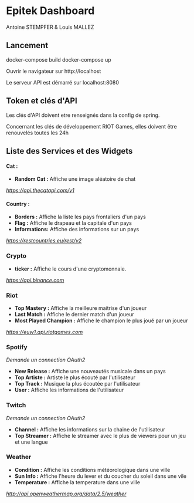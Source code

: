 ﻿# Epitek Dashboard
Antoine STEMPFER & Louis MALLEZ

## Lancement

docker-compose build
docker-compose up

Ouvrir le navigateur sur http://localhost

Le serveur API est démarré sur localhost:8080


## Token et clés d'API

Les clés d'API doivent etre renseignés dans la config de spring.

Concernant les clés de développement RIOT Games, elles doivent être renouvelés toutes les 24h 



## Liste des Services et des Widgets

#### Cat :

 - **Random Cat :** Affiche une image aléatoire de chat
 
*https://api.thecatapi.com/v1*

#### Country :

 - **Borders :** Affiche la liste les pays frontaliers d'un pays
 - **Flag :** Affiche le drapeau et la capitale d'un pays
 - **Informations:** Affiche des informations sur un pays
 
*https://restcountries.eu/rest/v2*


### Crypto

 - **ticker :** Affiche le cours d'une cryptomonnaie.
 
*https://api.binance.com*

### Riot

 - **Top Mastery :** Affiche la meilleure maitrise d'un joueur
 - **Last Match :** Affiche le dernier match d'un joueur
 - **Most Played Champion :** Affiche le champion le plus joué par un joueur

*https://euw1.api.riotgames.com*

### Spotify

*Demande un connection OAuth2*

 - **New Release :** Affiche une nouveautés musicale dans un pays
 - **Top Artiste :** Artiste le plus écouté par l'utilisateur
 - **Top Track :** Musique la plus écoutée par l'utilisateur
 - **User :** Affiche les informations de l'utilisateur

### Twitch

*Demande un connection OAuth2*

 - **Channel :** Affiche les informations sur la chaine de l'utilisateur
 - **Top Streamer :** Affiche le streamer avec le plus de viewers pour un jeu et une langue

### Weather

 - **Condition :** Affiche les conditions météorologique dans une ville
 - **Sun Info :** Affiche l'heure du lever et du coucher du soleil dans une vile
 - **Temperature :** Affiche la temperature dans une ville
 
*http://api.openweathermap.org/data/2.5/weather*
